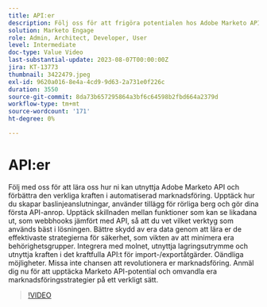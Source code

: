 ```yaml
---
title: API:er
description: Följ oss för att frigöra potentialen hos Adobe Marketo API, från att ringa dina första API-anrop till att utnyttja massAPI för import/export, utforska webhooks jämfört med API, och lära dig de bästa metoderna för datasäkerhet och molnintegrering, med oändliga möjligheter att revolutionera era marknadsföringsstrategier.
solution: Marketo Engage
role: Admin, Architect, Developer, User
level: Intermediate
doc-type: Value Video
last-substantial-update: 2023-08-07T00:00:00Z
jira: KT-13773
thumbnail: 3422479.jpeg
exl-id: 9620a016-8e4a-4cd9-9d63-2a731e0f226c
duration: 3550
source-git-commit: 8da73b657295864a3bf6c64598b2fbd664a2379d
workflow-type: tm+mt
source-wordcount: '171'
ht-degree: 0%

---
```


# API:er

Följ med oss för att lära oss hur ni kan utnyttja Adobe Marketo API och förbättra den verkliga kraften i automatiserad marknadsföring. Upptäck hur du skapar baslinjeanslutningar, använder tillägg för rörliga berg och gör dina första API-anrop. Upptäck skillnaden mellan funktioner som kan se likadana ut, som webbhooks jämfört med API, så att du vet vilket verktyg som används bäst i lösningen. Bättre skydd av era data genom att lära er de effektivaste strategierna för säkerhet, som vikten av att minimera era behörighetsgrupper. Integrera med molnet, utnyttja lagringsutrymme och utnyttja kraften i det kraftfulla API:t för import-/exportåtgärder. Oändliga möjligheter. Missa inte chansen att revolutionera er marknadsföring. Anmäl dig nu för att upptäcka Marketo API-potential och omvandla era marknadsföringsstrategier på ett verkligt sätt.

>[!VIDEO](https://video.tv.adobe.com/v/3422479/?learn=on)
